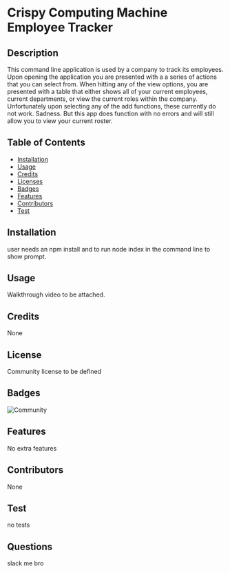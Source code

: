 # Crispy Computing Machine Employee Tracker


## Description 

This command line application is used by a company to track its employees. Upon opening the application you are presented with a a series of actions that you can select from. When hitting any of the view options, you are presented with a table that either shows all of your current employees, current departments, or view the current roles within the company. Unfortunately upon selecting any of the add functions, these currently do not work. Sadness. But this app does function with no errors and will still allow you to view your current roster.

## Table of Contents
* [Installation](#installation)
* [Usage](#usage)
* [Credits](#credits)
* [Licenses](#license)
* [Badges](#badges)
* [Features](#features)
* [Contributors](#contributors)
* [Test](#test)

## Installation

user needs an npm install and to run node index in the command line to show prompt.

## Usage 

Walkthrough video to be attached.

## Credits

None

## License

Community license to be defined

## Badges

![Community](https://img.shields.io/badge/license-Community-green)

## Features

No extra features

## Contributors

None

## Test

no tests

## Questions

slack me bro
